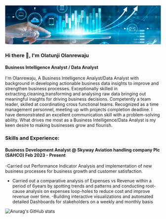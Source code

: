 
![I am GitHub Readme Generator's creator](https://github.com/OlatunjiLanre/OlatunjiLanre/blob/main/BANNER.jpeg)
 

### Hi there 👋, I'm Olatunji Olanrewaju

#### Business Intelligence Analyst / Data Analyst 
I'm Olanrewaju, A Business Intelligence Analyst/Data Analyst with background in developing actionable business data insights to improve and strengthen business processes. Exceptionally skilled in extracting,cleaning,transforming and analysing raw data bringing out meaningful insights  for driving business decisions. Competently a team leader, skilled at coordinating cross functional teams. Recognized as a time management personnel, meeting up with projects completion deadline.
I have demonstrated an excellent communication skill with a problem-solving ability.
What drives me most as a Business Intelligence/Data Analyst is my keen desire to making businesses grow and flourish.

### Skills and Experience: 
 
#### Business Development Analyst @ Skyway Aviation handling company Plc (SAHCO) Feb 2023 - Present 

-Carried out Performance Indicator Analysis and implementation of new business processes for business growth and customer satisfaction.
- Carried out a comparative analysis of Expenses vs Revenue within a period of 6years by spotting trends and patterns and conducting root-cause analysis on expenses loop-holes to reduce cost and improve revenue over time.
-Building interactive visualizations and automated detailed Dashboards for stakeholders on a weekly and monthly basis


![Anurag's GitHub stats](https://github-readme-stats.vercel.app/api?username=OlatunjiLanre&show_icons=true&theme=radical)
